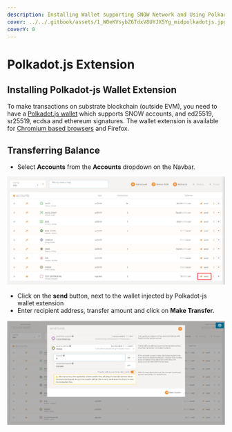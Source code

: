 ```yaml
---
description: Installing Wallet supporting SNOW Network and Using Polkadot.js
cover: ../../.gitbook/assets/1_W0eKVsybZ6TdxV8UYJX5Yg_midpolkadotjs.jpg
coverY: 0
---
```


# Polkadot.js Extension

## Installing Polkadot-js Wallet Extension

To make transactions on substrate blockchain (outside EVM), you need to have a [Polkadot.js wallet](https://polkadot.js.org/extension/) which supports SNOW accounts, and ed25519, sr25519, ecdsa and ethereum signatures. The wallet extension is available for [Chromium based browsers](https://en.wikipedia.org/wiki/Chromium\_\(web\_browser\)) and Firefox.

## Transferring Balance

* Select **Accounts** from the **Accounts** dropdown on the Navbar.

![](<../../.gitbook/assets/polkadot1 (1).png>)

* Click on the **send** button, next to the wallet injected by Polkadot-js wallet extension
* Enter recipient address, transfer amount and click on **Make Transfer.**

![](<../../.gitbook/assets/image (1) (1) (1) (1) (1).png>)
